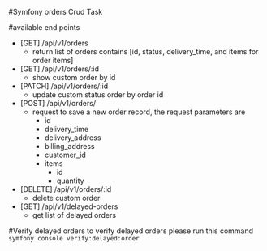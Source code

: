 #Symfony orders Crud Task

#available end points
- [GET] /api/v1/orders
  - return list of orders contains [id, status, delivery_time,  and items for order items]
- [GET] /api/v1/orders/:id
  - show custom order by id
- [PATCH] /api/v1/orders/:id
  - update custom status order by order id
- [POST] /api/v1/orders/
  - request to save a new order record, the request parameters are 
    - id
    - delivery_time
    - delivery_address
    - billing_address
    - customer_id
    - items
      - id
      - quantity
- [DELETE] /api/v1/orders/:id
  - delete custom order
- [GET] /api/v1/delayed-orders
  - get list of delayed orders


#Verify delayed orders
to verify delayed orders please run this command ``symfony console verify:delayed:order``